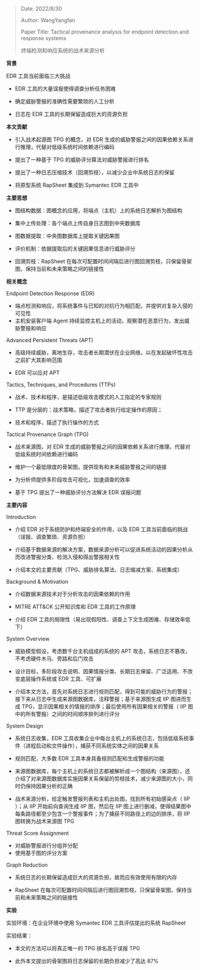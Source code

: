 > Date: 2022/8/30
> 
> Author: WangYangfan
> 
> Paper Title: Tactical provenance analysis for endpoint detection and response systems
> 
> 终端检测和响应系统的战术来源分析

**背景**

EDR 工具当前面临三大挑战

- EDR  工具的大量误报使得调查分析任务困难

- 确定威胁警报的准确性需要繁琐的人工分析

- 日志在 EDR 工具的长期保留造成巨大的资源负担

**本文贡献**

- 引入战术起源图 TPG 的概念，对 EDR 生成的威胁警报之间的因果依赖关系进行推理，代替对低级系统时间依赖进行编码

- 提出了一种基于 TPG 的威胁评分算法对威胁警报进行排名

- 提出了一种日志压缩技术（回溯剪枝），以减少企业中系统日志的保留

- 将原型系统 RapSheet 集成到 Symantec EDR 工具中

**主要思想**

- 图结构数据：图概念的应用，将端点（主机）上的系统日志解析为图结构

- 集中上传处理：各个端点上传自身日志图到中央数据库

- 图数据提取：中央图数据库上提取关键因果图

- 评价机制：依据提取后的关键因果信息进行威胁评分

- 回溯剪枝：RapSheet 在每次可配置时间间隔后进行图回溯剪枝，只保留骨架图，保持当前和未来策略之间的链接性

**相关概念**

Endpoint Detection Response (EDR)

- 端点检测和响应，将系统事件与已知的对抗行为相匹配，并提供对复杂入侵的可见性
- 主机安装客户端 Agent 持续监控主机上的活动，观察潜在恶意行为，发出威胁警报和响应

Advanced Persistent Threats (APT)

- 高级持续威胁，离地生存，攻击者长期潜伏在企业网络，以在发起破坏性攻击之前扩大其影响范围

- EDR 可以应对 APT

Tactics, Techniques, and Procedures (TTPs)

- 战术、技术和程序，是描述低级攻击模式的人工指定的专家规则

- TTP 是分层的：战术策略，描述了攻击者执行给定操作的原因；

- 技术和程序，描述了执行操作的方式

Tactical Provenance Graph (TPG)

- 战术来源图，对 EDR 生成的威胁警报之间的因果依赖关系进行推理，代替对低级系统时间依赖进行编码

- 维护一个最低限度的骨架图，提供现有和未来威胁警报之间的链接

- 为分析师提供多阶段攻击可视化，加速调查的效率

- 基于 TPG 提出了一种威胁评分方法解决 EDR 误报问题

**主要内容**

Introduction

- 介绍 EDR 对于系统防护和终端安全的作用，以及 EDR 工具当前面临的挑战（误报、调查繁琐、资源负担）

- 介绍基于数据来源的解决方案，数据来源分析可以促进系统活动的因果分析从而改进警报分类、检测入侵和得出警报相关性

- 介绍本文的主要贡献（TPG、威胁排名算法、日志缩减方案、系统集成）

Background & Motivation

- 介绍数据来源技术对于分析攻击的因果依赖的作用

- MITRE ATT&CK 公开知识库和 EDR 工具的工作原理

- 介绍 EDR 工具的局限性（易出现假阳性、调查上下文生成困难、存储效率低下）

System Overview

- 威胁模型假设，考虑数千台主机组成的系统的 APT 攻击，系统日志不篡改，不考虑硬件木马、旁路和后门攻击

- 设计目标，多阶段攻击说明、因果情报分类、长期日志保留、广泛适用、不改变底层操作系统或 EDR 工具、可扩展

- 介绍本文方法，首先对系统日志进行规则匹配，得到可能的威胁行为的警报；接下来从日志中生成来源图数据库，注释警报；基于来源图生成 IIP 图进而生成 TPG，显示因果相关的情报的排序；最后使用所有因果相关的警报（ IIP 图中的所有警报）之间的时间顺序排列进行评分

System Design

- 系统日志收集，EDR 工具收集企业中每台主机上的系统日志，包括低级系统事件（进程启动和文件操作），捕获不同系统实体之间的因果关系

- 规则匹配，大多数 EDR 工具本身具备规则匹配和生成警报的功能

- 来源图数据库，每个主机上的系统日志都被解析成一个图结构（来源图），还介绍了对来源图数据库实施因果关系保留的剪枝技术，减少来源图的大小，同时仍保持因果分析的正确

- 战术来源分析，给定触发警报列表和主机出处图，找到所有初始感染点（ IIP ）；从 IIP 开始前向查询生成 IIP 图，然后在 IIP 图上进行删减，使得结果图中每条路径都至少包含一个警报事件；为了捕获不同路径上的边的排序，将 IIP 图转换为战术来源图 TPG

Threat Score Assignment

- 对威胁警报进行分组并分配
- 使用基于图的评分方案

Graph Reduction

- 系统日志的长期保留造成巨大的资源负担，故而应有效使用有限的内存

- RapSheet 在每次可配置时间间隔后进行图回溯剪枝，只保留骨架图，保持当前和未来策略之间的链接性

**实验**

实验环境：在企业环境中使用 Symantec EDR 工具评估提出的系统 RapSheet

实验结果：

- 本文的方法可以将真正唯一的 TPG 排名高于误报 TPG

- 此外本文提出的骨架图将日志保留的长期负担减少了高达 87%
